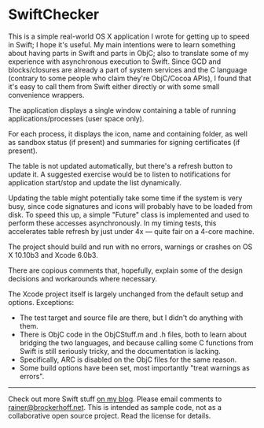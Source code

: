 SwiftChecker
============

This is a simple real-world OS X application I wrote for getting up to speed in Swift; I hope it's useful. My main intentions were to learn something about having parts in Swift and parts in ObjC; also to translate some of my experience with asynchronous execution to Swift. Since GCD and blocks/closures are already a part of system services and the C language (contrary to some people who claim they're ObjC/Cocoa APIs), I found that it's easy to call them from Swift either directly or with some small convenience wrappers.

The application displays a single window containing a table of running applications/processes (user space only).

For each process, it displays the icon, name and containing folder, as well as sandbox status (if present) and summaries for signing certificates (if present).

The table is not updated automatically, but there's a refresh button to update it. A suggested exercise would be to listen to notifications for application start/stop and update the list dynamically.

Updating the table might potentially take some time if the system is very busy, since code signatures and icons will probably have to be loaded from disk. To speed this up, a simple "Future" class is implemented and used to perform these accesses asynchronously. In my timing tests, this accelerates table refresh by just under 4x — quite fair on a 4-core machine.

The project should build and run with no errors, warnings or crashes on OS X 10.10b3 and Xcode 6.0b3.

There are copious comments that, hopefully, explain some of the design decisions and workarounds where necessary.

The Xcode project itself is largely unchanged from the default setup and options. Exceptions:
- The test target and source file are there, but I didn't do anything with them.
- There is ObjC code in the ObjCStuff.m and .h files, both to learn about bridging the two languages, and because calling some C functions from Swift is still seriously tricky, and the documentation is lacking.
- Specifically, ARC is disabled on the ObjC files for the same reason.
- Some build options have been set, most importantly "treat warnings as errors".

---
Check out more Swift stuff [on my blog](http://brockerhoff.net/blog/tag/swift).
Please email comments to <rainer@brockerhoff.net>. This is intended as sample code, not as a collaborative open source project. Read the license for details.